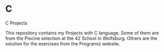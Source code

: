 # C
C Projects

This repository contains my Projects with C language. Some of them are from the Piscine selection at the 42 School in Wolfsburg. Others are the solution for the exercises from the Programiz website.
